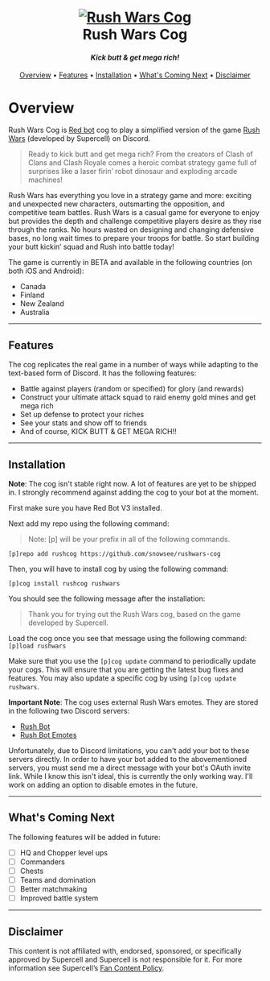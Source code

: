 <h1 align="center">
  <br>
  <a href="#"><img src="https://i.imgur.com/6O2HmHt.png" alt="Rush Wars Cog"></a>
  <br>
  Rush Wars Cog
  <br>
</h1>

<h4 align="center"><i>Kick butt & get mega rich!</i></h4>

<p align="center">
  <a href="#overview">Overview</a>
  •
  <a href="#features">Features</a>
  •
  <a href="#installation">Installation</a>
  •
  <a href="#whats-coming-next">What's Coming Next</a>
  •
  <a href="#disclaimer">Disclaimer</a>
</p>

# Overview

Rush Wars Cog is [Red bot](https://github.com/Cog-Creators/Red-DiscordBot) cog to play a simplified version of the game [Rush Wars](https://rushwarsgame.com) (developed by Supercell) on Discord.  

> Ready to kick butt and get mega rich? From the creators of Clash of Clans and Clash Royale comes a heroic combat strategy game full of surprises like a laser firin’ robot dinosaur and exploding arcade machines!

Rush Wars has everything you love in a strategy game and more: exciting and unexpected new characters, outsmarting the opposition, and competitive team battles. Rush Wars is a casual game for everyone to enjoy but provides the depth and challenge competitive players desire as they rise through the ranks. No hours wasted on designing and changing defensive bases, no long wait times to prepare your troops for battle. So start building your butt kickin’ squad and Rush into battle today!

The game is currently in BETA and available in the following countries (on both iOS and Android):  

- Canada
- Finland
- New Zealand
- Australia

---

## Features

The cog replicates the real game in a number of ways while adapting to the text-based form of Discord. It has the following features:

- Battle against players (random or specified) for glory (and rewards)  
- Construct your ultimate attack squad to raid enemy gold mines and get mega rich
- Set up defense to protect your riches  
- See your stats and show off to friends  
- And of course, KICK BUTT & GET MEGA RICH!!  

---

## Installation

**Note**: The cog isn't stable right now. A lot of features are yet to be shipped in. I strongly recommend against adding the cog to your bot at the moment.  

First make sure you have Red Bot V3 installed.

Next add my repo using the following command:

> Note: [p] will be your prefix in all of the following commands.  

`[p]repo add rushcog https://github.com/snowsee/rushwars-cog`

Then, you will have to install cog by using the following command:

`[p]cog install rushcog rushwars`

You should see the following message after the installation:
> Thank you for trying out the Rush Wars cog, based on the game developed by Supercell.

Load the cog once you see that message using the following command:
`[p]load rushwars`

Make sure that you use the `[p]cog update` command to periodically update your cogs. This will ensure that you are getting the latest bug fixes and features. You may also update a specific cog by using `[p]cog update rushwars`.

**Important Note**: The cog uses external Rush Wars emotes. They are stored in the following two Discord servers:

- [Rush Bot](https://discord.gg/gAxKGac)
- [Rush Bot Emotes](https://discord.gg/8euG6v8)

Unfortunately, due to Discord limitations, you can't add your bot to these servers directly. In order to have your bot added to the abovementioned servers, you must send me a direct message with your bot's OAuth invite link. While I know this isn't ideal, this is currently the only working way. I'll work on adding an option to disable emotes in the future.  

---

## What's Coming Next

The following features will be added in future:

- [ ] HQ and Chopper level ups
- [ ] Commanders
- [ ] Chests  
- [ ] Teams and domination
- [ ] Better matchmaking
- [ ] Improved battle system

---

## Disclaimer

This content is not affiliated with, endorsed, sponsored, or specifically approved by Supercell and Supercell is not responsible for it. For more information see Supercell’s [Fan Content Policy](www.supercell.com/fan-content-policy).
